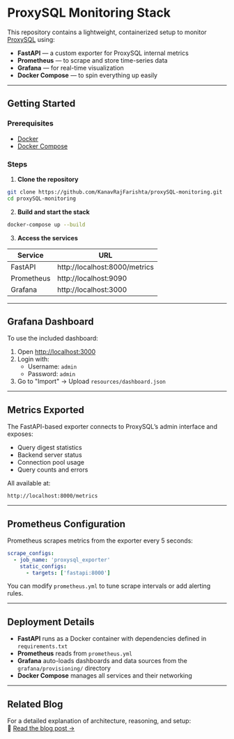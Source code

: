 # ProxySQL Monitoring Stack

This repository contains a lightweight, containerized setup to monitor [ProxySQL](https://proxysql.com/) using:

- **FastAPI** — a custom exporter for ProxySQL internal metrics  
- **Prometheus** — to scrape and store time-series data  
- **Grafana** — for real-time visualization  
- **Docker Compose** — to spin everything up easily


---


## Getting Started

### Prerequisites

- [Docker](https://www.docker.com/)
- [Docker Compose](https://docs.docker.com/compose/)

### Steps

1. **Clone the repository**

```bash
git clone https://github.com/KanavRajFarishta/proxySQL-monitoring.git
cd proxySQL-monitoring
```

2. **Build and start the stack**

```bash
docker-compose up --build
```

3. **Access the services**

| Service     | URL                          |
|-------------|------------------------------|
| FastAPI     | http://localhost:8000/metrics |
| Prometheus  | http://localhost:9090         |
| Grafana     | http://localhost:3000         |

---

## Grafana Dashboard

To use the included dashboard:

1. Open [http://localhost:3000](http://localhost:3000)  
2. Login with:
   - Username: `admin`
   - Password: `admin`
3. Go to "Import" → Upload `resources/dashboard.json`

---

## Metrics Exported

The FastAPI-based exporter connects to ProxySQL’s admin interface and exposes:

- Query digest statistics
- Backend server status
- Connection pool usage
- Query counts and errors

All available at:
```
http://localhost:8000/metrics
```

---

## Prometheus Configuration

Prometheus scrapes metrics from the exporter every 5 seconds:

```yaml
scrape_configs:
  - job_name: 'proxysql_exporter'
    static_configs:
      - targets: ['fastapi:8000']
```

You can modify `prometheus.yml` to tune scrape intervals or add alerting rules.

---

## Deployment Details

- **FastAPI** runs as a Docker container with dependencies defined in `requirements.txt`
- **Prometheus** reads from `prometheus.yml`
- **Grafana** auto-loads dashboards and data sources from the `grafana/provisioning/` directory
- **Docker Compose** manages all services and their networking

---

## Related Blog

For a detailed explanation of architecture, reasoning, and setup:  
📖 [Read the blog post →](https://kanavrajfarishta.online/blog/posts/proxysql-monitoring/)
